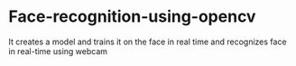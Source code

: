 # Face-recognition-using-opencv
It creates a model and trains  it on the face in real time and recognizes face in real-time using webcam
